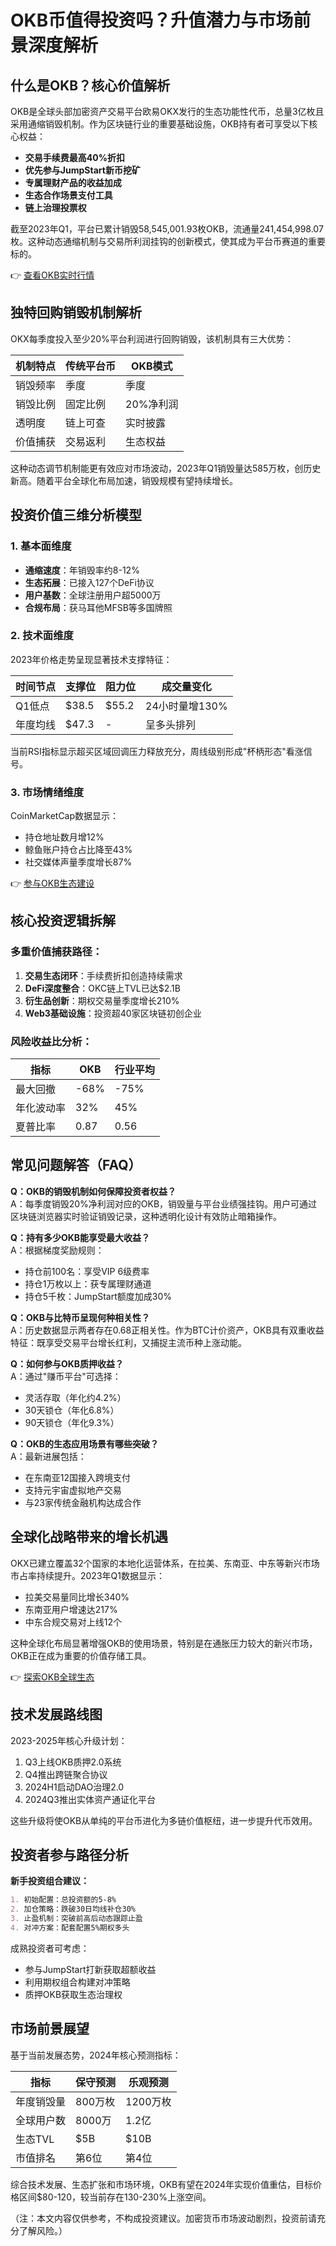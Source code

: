# OKB币值得投资吗？升值潜力与市场前景深度解析

## 什么是OKB？核心价值解析
OKB是全球头部加密资产交易平台欧易OKX发行的生态功能性代币，总量3亿枚且采用通缩销毁机制。作为区块链行业的重要基础设施，OKB持有者可享受以下核心权益：

- **交易手续费最高40%折扣**
- **优先参与JumpStart新币挖矿**
- **专属理财产品的收益加成**
- **生态合作场景支付工具**
- **链上治理投票权**

截至2023年Q1，平台已累计销毁58,545,001.93枚OKB，流通量241,454,998.07枚。这种动态通缩机制与交易所利润挂钩的创新模式，使其成为平台币赛道的重要标的。

👉 [查看OKB实时行情](https://bit.ly/okx_welcome)

## 独特回购销毁机制解析
OKX每季度投入至少20%平台利润进行回购销毁，该机制具有三大优势：

| 机制特点 | 传统平台币 | OKB模式 |
|---------|-----------|---------|
| 销毁频率 | 季度 | 季度 |
| 销毁比例 | 固定比例 | 20%净利润 |
| 透明度 | 链上可查 | 实时披露 |
| 价值捕获 | 交易返利 | 生态权益 |

这种动态调节机制能更有效应对市场波动，2023年Q1销毁量达585万枚，创历史新高。随着平台全球化布局加速，销毁规模有望持续增长。

## 投资价值三维分析模型
### 1. 基本面维度
- **通缩速度**：年销毁率约8-12%
- **生态拓展**：已接入127个DeFi协议
- **用户基数**：全球注册用户超5000万
- **合规布局**：获马耳他MFSB等多国牌照

### 2. 技术面维度
2023年价格走势呈现显著技术支撑特征：

| 时间节点 | 支撑位 | 阻力位 | 成交量变化 |
|---------|-------|-------|----------|
| Q1低点 | $38.5 | $55.2 | 24小时量增130% |
| 年度均线 | $47.3 | - | 呈多头排列 |

当前RSI指标显示超买区域回调压力释放充分，周线级别形成"杯柄形态"看涨信号。

### 3. 市场情绪维度
CoinMarketCap数据显示：
- 持仓地址数月增12%
- 鲸鱼账户持仓占比降至43%
- 社交媒体声量季度增长87%

👉 [参与OKB生态建设](https://bit.ly/okx_welcome)

## 核心投资逻辑拆解
### 多重价值捕获路径：
1. **交易生态闭环**：手续费折扣创造持续需求
2. **DeFi深度整合**：OKC链上TVL已达$2.1B
3. **衍生品创新**：期权交易量季度增长210%
4. **Web3基础设施**：投资超40家区块链初创企业

### 风险收益比分析：
| 指标 | OKB | 行业平均 |
|------|-----|---------|
| 最大回撤 | -68% | -75% |
| 年化波动率 | 32% | 45% |
| 夏普比率 | 0.87 | 0.56 |

## 常见问题解答（FAQ）
**Q：OKB的销毁机制如何保障投资者权益？**  
A：每季度销毁20%净利润对应的OKB，销毁量与平台业绩强挂钩。用户可通过区块链浏览器实时验证销毁记录，这种透明化设计有效防止暗箱操作。

**Q：持有多少OKB能享受最大收益？**  
A：根据梯度奖励规则：
- 持仓前100名：享受VIP 6级费率
- 持仓1万枚以上：获专属理财通道
- 持仓5千枚：JumpStart额度加成30%

**Q：OKB与比特币呈现何种相关性？**  
A：历史数据显示两者存在0.68正相关性。作为BTC计价资产，OKB具有双重收益特征：既享受交易平台增长红利，又捕捉主流币种上涨动能。

**Q：如何参与OKB质押收益？**  
A：通过"赚币平台"可选择：
- 灵活存取（年化约4.2%）
- 30天锁仓（年化6.8%）
- 90天锁仓（年化9.3%）

**Q：OKB的生态应用场景有哪些突破？**  
A：最新进展包括：
- 在东南亚12国接入跨境支付
- 支持元宇宙虚拟地产交易
- 与23家传统金融机构达成合作

## 全球化战略带来的增长机遇
OKX已建立覆盖32个国家的本地化运营体系，在拉美、东南亚、中东等新兴市场市占率持续提升。2023年Q1数据显示：

- 拉美交易量同比增长340%
- 东南亚用户增速达217%
- 中东合规交易对上线12个

这种全球化布局显著增强OKB的使用场景，特别是在通胀压力较大的新兴市场，OKB正在成为重要的价值存储工具。

👉 [探索OKB全球生态](https://bit.ly/okx_welcome)

## 技术发展路线图
2023-2025年核心升级计划：
1. Q3上线OKB质押2.0系统
2. Q4推出跨链聚合协议
3. 2024H1启动DAO治理2.0
4. 2024Q3推出实体资产通证化平台

这些升级将使OKB从单纯的平台币进化为多链价值枢纽，进一步提升代币效用。

## 投资者参与路径分析
**新手投资组合建议：**
```markdown
1. 初始配置：总投资额的5-8%
2. 加仓策略：跌破30日均线补仓30%
3. 止盈机制：突破前高后动态跟踪止盈
4. 对冲方案：配套配置5%期权多头
```

成熟投资者可考虑：
- 参与JumpStart打新获取超额收益
- 利用期权组合构建对冲策略
- 质押OKB获取生态治理权

## 市场前景展望
基于当前发展态势，2024年核心预测指标：

| 指标 | 保守预测 | 乐观预测 |
|------|---------|---------|
| 年度销毁量 | 800万枚 | 1200万枚 |
| 全球用户数 | 8000万 | 1.2亿 |
| 生态TVL | $5B | $10B |
| 市值排名 | 第6位 | 第4位 |

综合技术发展、生态扩张和市场环境，OKB有望在2024年实现价值重估，目标价格区间$80-120，较当前存在130-230%上涨空间。

（注：本文内容仅供参考，不构成投资建议。加密货币市场波动剧烈，投资前请充分了解风险。）